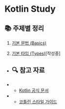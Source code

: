 # Kotlin Study

## 📚 주제별 정리


1. [기본 문법 (Basics)](docs/topics/concepts/1.Basics.kotlin.md)
    
2. [기본 타입 (Types)](docs/topics/concepts/2.Types.md)[작성중]

[//]: # (- 3. [제어 흐름 &#40;Control Flow&#41;]&#40;docs/topics/concepts/3.ControlFlow.md&#41;)

[//]: # (- 4. [패키지와 임포트 &#40;Packages and Imports&#41;]&#40;docs/topics/concepts/4.PackagesAndImports.md&#41;)

[//]: # (- 5. [클래스와 객체 &#40;Classes and Objects&#41;]&#40;docs/topics/concepts/5.ClassesAndObjects.md&#41;)

[//]: # (- 6. [함수 &#40;Functions&#41;]&#40;docs/topics/concepts/6.Functions.md&#41;)

[//]: # (- 7. [널 안정성 &#40;Null Safety&#41;]&#40;docs/topics/concepts/7.NullSafety.md&#41;)

[//]: # (- 8. [동등성 &#40;Equality&#41;]&#40;docs/topics/concepts/8.Equality.md&#41;)

[//]: # (- 9. [this 표현식 &#40;This Expressions&#41;]&#40;docs/topics/concepts/9.ThisExpressions.md&#41;)

[//]: # (- 10. [비동기 프로그래밍 &#40;Asynchronous Programming&#41;]&#40;docs/topics/concepts/10.Asynchronous.md&#41;)

[//]: # (- 11. [코루틴 &#40;Coroutines&#41;]&#40;docs/topics/concepts/11.Croutines.md&#41;)

[//]: # (- 12. [애노테이션 &#40;Annotations&#41;]&#40;docs/topics/concepts/12.Annotations.md&#41;)

[//]: # (- 13. [구조 분해 선언 &#40;Destructuring Declarations&#41;]&#40;docs/topics/concepts/13.DestructuringDeclarations.md&#41;)

[//]: # (- 14. [리플렉션 &#40;Reflection&#41;]&#40;docs/topics/concepts/14.Reflection.md&#41;)
    
- ## 🔍 참고 자료
- - [Kotlin 공식 문서](https://kotlinlang.org/docs/basic-syntax.html)
- - [코틀린 스타일 가이드](https://kotlinlang.org/docs/coding-conventions.html)
